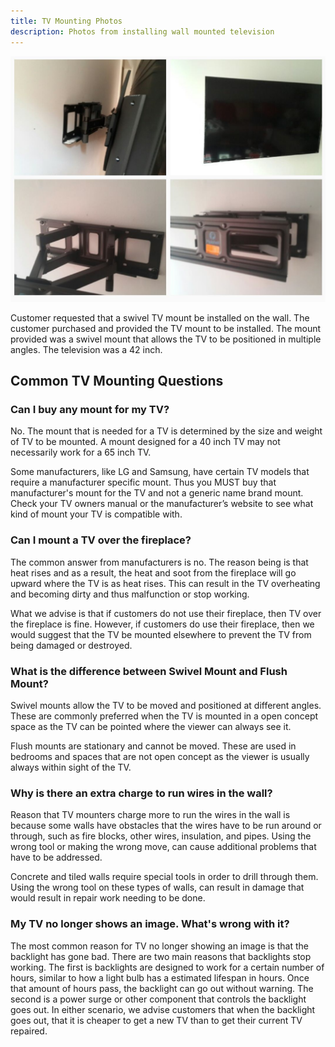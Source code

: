 ```yaml
---
title: TV Mounting Photos
description: Photos from installing wall mounted television
---
```


<p class="text-center">
<img src="/images/tvmounting.jpg" alt="Swivel TV mount installed">
</p>

Customer requested that a swivel TV mount be installed on the wall. The customer 
purchased and provided the TV mount to be installed. The mount provided was a swivel mount that allows
the TV to be positioned in multiple angles. The television was a 42 inch.

## Common TV Mounting Questions

### Can I buy any mount for my TV?

No. The mount that is needed for a TV is determined by the size and weight of TV to 
be mounted. A mount designed for a 40 inch TV may not necessarily work for a 65 inch TV.

Some manufacturers, like 
LG and Samsung, have certain TV models that require a manufacturer specific mount.
Thus you MUST buy that manufacturer's mount 
for the TV and not a generic name brand mount. Check your TV owners manual or the 
manufacturer’s website to see what kind of mount your TV is compatible with.

### Can I mount a TV over the fireplace?

The common answer from manufacturers is no. The reason being is that 
heat rises and as a result, the heat and soot from the 
fireplace will go upward where the TV is as heat rises. This can result in the TV overheating and becoming 
dirty and thus malfunction or stop working.

What we advise is that if customers do not use their fireplace, then TV over the fireplace 
is fine. However, if customers do use their fireplace, then we would suggest that the TV
be mounted elsewhere to prevent the TV from being damaged or destroyed.

### What is the difference between Swivel Mount and Flush Mount?

Swivel mounts allow the TV to be moved and positioned at different angles. These are 
commonly preferred when the TV is mounted in a open concept space as the TV can be 
pointed where the viewer can always see it.

Flush mounts are stationary and cannot be moved. These are used in bedrooms and
spaces that are not open concept as the viewer is usually always within sight of the TV.

### Why is there an extra charge to run wires in the wall?

Reason that TV mounters charge more to run the wires in the wall is because some walls have 
obstacles that the wires have to be run around or through, such as fire 
blocks, other wires, insulation, and pipes. Using the wrong tool or making the wrong move, can cause 
additional problems that have to be addressed. 

Concrete and tiled walls require special tools in order to drill through them. Using the wrong tool on 
these types of walls, can result in damage that would result in repair work needing to be done.

### My TV no longer shows an image. What's wrong with it?

The most common reason for TV no longer showing an image is that the backlight has gone bad. There are two 
main reasons that backlights stop working. The first is backlights are 
designed to work for a certain number of hours, similar to how a light bulb has a estimated lifespan in hours. 
Once that amount of hours pass, the backlight can go out without warning. The second is a power surge or other 
component that controls the backlight goes out. In either scenario, we advise customers that when the backlight
goes out, that it is cheaper to get a new TV than to get their current TV repaired.
